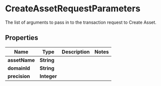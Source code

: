 

# CreateAssetRequestParameters

The list of arguments to pass in to the transaction request to Create Asset.

## Properties

| Name | Type | Description | Notes |
|------------ | ------------- | ------------- | -------------|
|**assetName** | **String** |  |  |
|**domainId** | **String** |  |  |
|**precision** | **Integer** |  |  |



